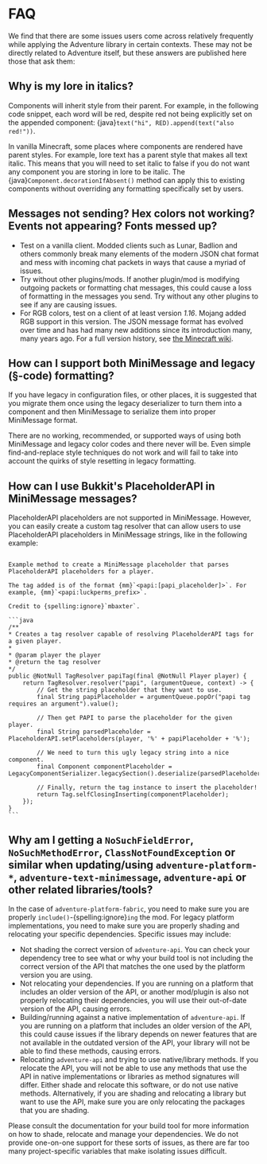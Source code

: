 FAQ
===

We find that there are some issues users come across relatively frequently while applying the Adventure library in certain contexts. These may not be directly related to Adventure itself, but these answers are published here those that ask them:

## Why is my lore in italics?

Components will inherit style from their parent. For example, in the following code snippet, each word will be red, despite red not being explicitly set on the appended component: {java}`text("hi", RED).append(text("also red!"))`.

In vanilla Minecraft, some places where components are rendered have parent styles. For example, lore text has a parent style that makes all text italic. This means that you will need to set italic to false if you do not want any component you are storing in lore to be italic. The {java}`Component.decorationIfAbsent()` method can apply this to existing components without overriding any formatting specifically set by users.

## Messages not sending? Hex colors not working? Events not appearing? Fonts messed up?

- Test on a vanilla client. Modded clients such as Lunar, Badlion and others commonly break many elements of the modern JSON chat format and mess with incoming chat packets in ways that cause a myriad of issues.
- Try without other plugins/mods. If another plugin/mod is modifying outgoing packets or formatting chat messages, this could cause a loss of formatting in the messages you send. Try without any other plugins to see if any are causing issues.
- For RGB colors, test on a client of at least version *1.16*. Mojang added RGB support in this version. The JSON message format has evolved over time and has had many new additions since its introduction many, many years ago. For a full version history, see [the Minecraft wiki](https://breezewiki.com/minecraft/wiki/Raw_JSON_text_format).

## How can I support both MiniMessage and legacy (§-code) formatting?

If you have legacy in configuration files, or other places, it is suggested that you migrate them once using the legacy deserializer to turn them into a component and then MiniMessage to serialize them into proper MiniMessage format.

There are no working, recommended, or supported ways of using both MiniMessage and legacy color codes and there never will be. Even simple find-and-replace style techniques do not work and will fail to take into account the quirks of style resetting in legacy formatting.

## How can I use Bukkit's PlaceholderAPI in MiniMessage messages?

PlaceholderAPI placeholders are not supported in MiniMessage. However, you can easily create a custom tag resolver that can allow users to use PlaceholderAPI placeholders in MiniMessage strings, like in the following example:

````{dropdown} Example

Example method to create a MiniMessage placeholder that parses PlaceholderAPI placeholders for a player.

The tag added is of the format {mm}`<papi:[papi_placeholder]>`. For example, {mm}`<papi:luckperms_prefix>`.

Credit to {spelling:ignore}`mbaxter`.

```java
/**
* Creates a tag resolver capable of resolving PlaceholderAPI tags for a given player.
*
* @param player the player
* @return the tag resolver
*/
public @NotNull TagResolver papiTag(final @NotNull Player player) {
    return TagResolver.resolver("papi", (argumentQueue, context) -> {
        // Get the string placeholder that they want to use.
        final String papiPlaceholder = argumentQueue.popOr("papi tag requires an argument").value();

        // Then get PAPI to parse the placeholder for the given player.
        final String parsedPlaceholder = PlaceholderAPI.setPlaceholders(player, '%' + papiPlaceholder + '%');

        // We need to turn this ugly legacy string into a nice component.
        final Component componentPlaceholder = LegacyComponentSerializer.legacySection().deserialize(parsedPlaceholder);

        // Finally, return the tag instance to insert the placeholder!
        return Tag.selfClosingInserting(componentPlaceholder);
    });
}
```

````

## Why am I getting a `NoSuchFieldError`, `NoSuchMethodError`, `ClassNotFoundException` or similar when updating/using `adventure-platform-*`, `adventure-text-minimessage`, `adventure-api` or other related libraries/tools?

In the case of `adventure-platform-fabric`, you need to make sure you are properly `include()`-{spelling:ignore}`ing` the mod. For legacy platform implementations, you need to make sure you are properly shading and relocating your specific dependencies. Specific issues may include:

- Not shading the correct version of `adventure-api`. You can check your dependency tree to see what or why your build tool is not including the correct version of the API that matches the one used by the platform version you are using.
- Not relocating your dependencies. If you are running on a platform that includes an older version of the API, or another mod/plugin is also not properly relocating their dependencies, you will use their out-of-date version of the API, causing errors.
- Building/running against a native implementation of `adventure-api`.  If you are running on a platform that includes an older version of the API, this could cause issues if the library depends on newer features that are not available in the outdated version of the API, your library will not be able to find these methods, causing errors.
- Relocating `adventure-api` and trying to use native/library methods. If you relocate the API, you will not be able to use any methods that use the API in native implementations or libraries as method signatures will differ. Either shade and relocate this software, or do not use native methods. Alternatively, if you are shading and relocating a library but want to use the API, make sure you are only relocating the packages that you are shading.

Please consult the documentation for your build tool for more information on how to shade, relocate and manage your dependencies. We do not provide one-on-one support for these sorts of issues, as there are far too many project-specific variables that make isolating issues difficult.
